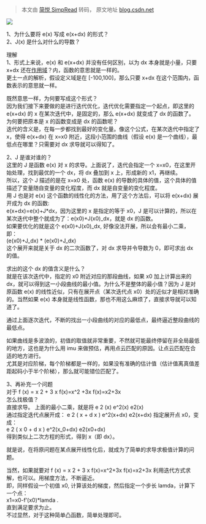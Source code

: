 > 本文由 [简悦 SimpRead](http://ksria.com/simpread/) 转码， 原文地址 [blog.csdn.net](https://blog.csdn.net/brightming/article/details/119924999?spm=1001.2014.3001.5502)

![](https://img-blog.csdnimg.cn/1a01f9a642604c0db6742f86a0c64d3a.png?x-oss-process=image/watermark,type_ZmFuZ3poZW5naGVpdGk,shadow_10,text_Q1NETiBAYnJpZ2h0bWluZw==,size_32,color_FFFFFF,t_70,g_se,x_16)

1、为什么要将 e(x) 写成 e(x+dx) 的形式？  
2、J(x) 是什么对什么的导数？

理解  
1、形式上来说，e(x) 和 e(x+dx) 并没有任何区别，以为 dx 本身就是小量，只要 x+dx 还在[作用域](https://so.csdn.net/so/search?q=%E4%BD%9C%E7%94%A8%E5%9F%9F&spm=1001.2101.3001.7020)？内，函数的意思就是一样的。  
更土一点的解析，假设定义域是在 [-100,100]，那么只要 x+dx 在这个范围内，函数表示的意思就一样。

既然意思一样，为何要写成这个形式？  
因为我们接下来要做的是进行迭代优化，迭代优化需要指定一个起点，即这里的 e(x+dx) 的 x 在某次迭代中，是固定的，那么 e(x+dx) 就变成了 dx 的函数了。  
为何要把原本是 x 的函数变成是 dx 的函数呢？  
迭代的含义是，在每一步都找到最好的变化量。像这个公式，在某次迭代中指定了 x，使得 e(x+dx) 在 x=x0 附近，这段小范围的曲线（假设 e(x) 是一个曲线），最低点在哪里？只需要对 dx 求导就可以得知了。

2、J 是谁对谁的？  
这里的 J 是函数 e(x) 对 x 的求导。上面说了，迭代会指定一个 x=x0，在这里开始处理，找到最优的一个 dx，将 dx 叠加到 x 上，形成新的 x1，再继续。  
所以，这个 J 描述的是在 x=x0 处，函数 e(x) 的导数的具体的值，这个具体的值描述了变量随自变量的变化程度，而 dx 就是自变量的变化程度。  
用 J 也是对 e(x) 这个函数的线性化的方法，用了这个方法后，可以将 e(x+dx) 展开成为 dx 的函数:  
e(x+dx)=e(x)+J*dx，因为这里的 x 是指定的等于 x0，J 是可以计算的，所以在某次迭代中整个就成为了：e(x0)+J(x0)_dx，就是 dx 的函数。  
如果要优化的就是这个 e(x0)+J(x0)_dx, 好像没法开展，所以会有最小二乘，即：  
(e(x0)+J_dx) * (e(x0)+J_dx)  
这个展开来就是关于 dx 的二次函数了，对 dx 求导并令导数为 0，即可求出 dx 的值。

求出的这个 dx 的值含义是什么？  
就是在该次迭代中，指定的 x0 附近对应的那段曲线，如果 x0 加上计算出来的 dx，就可以得到这一小段曲线的最小值。为什么不是整体的最小值？因为 J 是对原函数 e(x) 的线性近似，只有在展开点（某次迭代点 x0）处的近似才是相对准确的。当然如果 e(x) 本身就是线性函数，那也不用这么麻烦了，直接求导就可以知道了。

通过上面逐次迭代，不断的找出一小段曲线的对应的最低点，最终逼近整段曲线的最低点。

如果曲线是多波浪的，初值的取值就非常重要，不然就可能最终停留在非全局最低的地方，这也是为什么用 imu 来做预估，再用点云匹配的原因。让点云匹配在合适的地方进行。  
尤其是对应阶梯，每个阶梯都是一样的，如果没有准确的估计值（估计值离真值差距起码小于半个阶梯），那么就可能错位匹配了。

3、再补充一个问题  
对于 f (x) = x 2 + 3 x f(x)=x^2 +3x f(x)=x2+3x  
怎么找极值？  
直接求导。 上面的最小二乘，就是将 e 2 (x) e^2(x) e2(x)  
通过指定迭代点展开成： e 2 ( x + d x ) e^2(x+dx) e2(x+dx) 指定展开点 x0，变成：  
e 2 ( x 0 + d x ) e^2(x_0+dx) e2(x0​+dx)  
得到类似上二次方程的形式，得到 x（即 dx）。

就是说，在将原问题在某点展开线性化后，就成为了简单的求导求极值计算的问题。

当然，如果就要对 f (x) = x 2 + 3 x f(x)=x^2+3x f(x)=x2+3x 利用迭代方式求解，也可以。用梯度方法，不断逼近。  
即，同样假设一个初值 x0, 计算该处的梯度，然后指定一个步长 lamda，计算下一个点：  
x1=x0-f’(x0)*lamda .  
直到满足要求为止。  
不过显然，对于这种简单凸函数，简单处理即可。